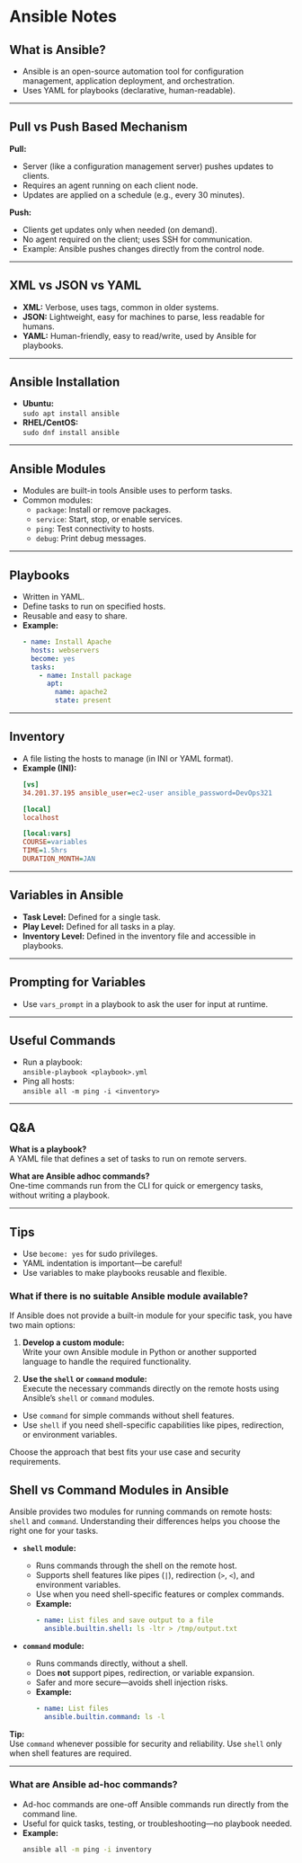 # Ansible Notes

## What is Ansible?
- Ansible is an open-source automation tool for configuration management, application deployment, and orchestration.
- Uses YAML for playbooks (declarative, human-readable).

---

## Pull vs Push Based Mechanism

**Pull:**  
- Server (like a configuration management server) pushes updates to clients.
- Requires an agent running on each client node.
- Updates are applied on a schedule (e.g., every 30 minutes).

**Push:**  
- Clients get updates only when needed (on demand).
- No agent required on the client; uses SSH for communication.
- Example: Ansible pushes changes directly from the control node.

---

## XML vs JSON vs YAML

- **XML:** Verbose, uses tags, common in older systems.
- **JSON:** Lightweight, easy for machines to parse, less readable for humans.
- **YAML:** Human-friendly, easy to read/write, used by Ansible for playbooks.

---

## Ansible Installation

- **Ubuntu:**  
  `sudo apt install ansible`
- **RHEL/CentOS:**  
  `sudo dnf install ansible`

---

## Ansible Modules

- Modules are built-in tools Ansible uses to perform tasks.
- Common modules:
  - `package`: Install or remove packages.
  - `service`: Start, stop, or enable services.
  - `ping`: Test connectivity to hosts.
  - `debug`: Print debug messages.

---

## Playbooks

- Written in YAML.
- Define tasks to run on specified hosts.
- Reusable and easy to share.
- **Example:**
  ```yaml
  - name: Install Apache
    hosts: webservers
    become: yes
    tasks:
      - name: Install package
        apt:
          name: apache2
          state: present
  ```

---

## Inventory

- A file listing the hosts to manage (in INI or YAML format).
- **Example (INI):**
  ```ini
  [vs]
  34.201.37.195 ansible_user=ec2-user ansible_password=DevOps321

  [local]
  localhost

  [local:vars]
  COURSE=variables
  TIME=1.5hrs
  DURATION_MONTH=JAN
  ```

---

## Variables in Ansible

- **Task Level:** Defined for a single task.
- **Play Level:** Defined for all tasks in a play.
- **Inventory Level:** Defined in the inventory file and accessible in playbooks.

---

## Prompting for Variables

- Use `vars_prompt` in a playbook to ask the user for input at runtime.

---

## Useful Commands

- Run a playbook:  
  `ansible-playbook <playbook>.yml`
- Ping all hosts:  
  `ansible all -m ping -i <inventory>`

---

## Q&A

**What is a playbook?**  
A YAML file that defines a set of tasks to run on remote servers.

**What are Ansible adhoc commands?**  
One-time commands run from the CLI for quick or emergency tasks, without writing a playbook.

---

## Tips

- Use `become: yes` for sudo privileges.
- YAML indentation is important—be careful!
- Use variables to make playbooks reusable and flexible.

### What if there is no suitable Ansible module available?

If Ansible does not provide a built-in module for your specific task, you have two main options:

1. **Develop a custom module:**  
  Write your own Ansible module in Python or another supported language to handle the required functionality.

2. **Use the `shell` or `command` module:**  
  Execute the necessary commands directly on the remote hosts using Ansible’s `shell` or `command` modules.  
  - Use `command` for simple commands without shell features.
  - Use `shell` if you need shell-specific capabilities like pipes, redirection, or environment variables.

Choose the approach that best fits your use case and security requirements.


## Shell vs Command Modules in Ansible

Ansible provides two modules for running commands on remote hosts: `shell` and `command`. Understanding their differences helps you choose the right one for your tasks.

- **`shell` module:**  
  - Runs commands through the shell on the remote host.
  - Supports shell features like pipes (`|`), redirection (`>`, `<`), and environment variables.
  - Use when you need shell-specific features or complex commands.
  - **Example:**  
    ```yaml
    - name: List files and save output to a file
      ansible.builtin.shell: ls -ltr > /tmp/output.txt
    ```

- **`command` module:**  
  - Runs commands directly, without a shell.
  - Does **not** support pipes, redirection, or variable expansion.
  - Safer and more secure—avoids shell injection risks.
  - **Example:**  
    ```yaml
    - name: List files
      ansible.builtin.command: ls -l
    ```

**Tip:**  
Use `command` whenever possible for security and reliability. Use `shell` only when shell features are required.

---

### What are Ansible ad-hoc commands?

- Ad-hoc commands are one-off Ansible commands run directly from the command line.
- Useful for quick tasks, testing, or troubleshooting—no playbook needed.
- **Example:**  
  ```bash
  ansible all -m ping -i inventory
  ```